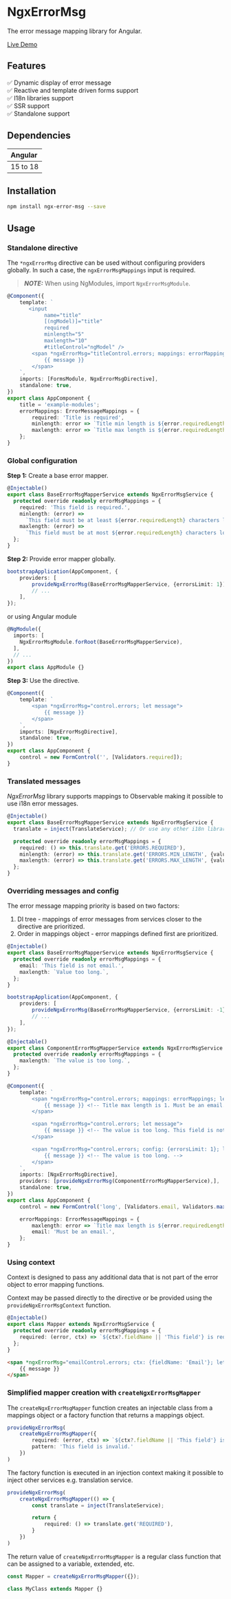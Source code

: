 # NgxErrorMsg

The error message mapping library for Angular.

[Live Demo](https://stackblitz.com/edit/ngx-error-msg-example)

## Features

✅ Dynamic display of error message  
✅ Reactive and template driven forms support  
✅ I18n libraries support  
✅ SSR support  
✅ Standalone support

## Dependencies

|Angular |
|:-------|
|15 to 18|

## Installation

```bash
npm install ngx-error-msg --save
```

## Usage

### Standalone directive

The `*ngxErrorMsg` directive can be used without configuring providers globally.
In such a case, the `ngxErrorMsgMappings` input is required.

> **_NOTE:_**  When using NgModules, import `NgxErrorMsgModule`.

```typescript
@Component({
    template: `
       <input
            name="title"
            [(ngModel)]="title"
            required
            minlength="5"
            maxlength="10"
            #titleControl="ngModel" />
        <span *ngxErrorMsg="titleControl.errors; mappings: errorMappings; let message">
            {{ message }}
        </span>
    `,
    imports: [FormsModule, NgxErrorMsgDirective],
    standalone: true,
})
export class AppComponent {
    title = 'example-modules';
    errorMappings: ErrorMessageMappings = {
        required: 'Title is required',
        minlength: error => `Title min length is ${error.requiredLength}`,
        maxlength: error => `Title max length is ${error.requiredLength}`,
    };
}
```

### Global configuration

**Step 1:** Create a base error mapper.

```typescript
@Injectable()
export class BaseErrorMsgMapperService extends NgxErrorMsgService {
  protected override readonly errorMsgMappings = {
    required: 'This field is required.',
    minlength: (error) =>
      `This field must be at least ${error.requiredLength} characters long.`,
    maxlength: (error) =>
      `This field must be at most ${error.requiredLength} characters long.`,
  };
}
```

**Step 2:** Provide error mapper globally.

```typescript
bootstrapApplication(AppComponent, {
    providers: [
        provideNgxErrorMsg(BaseErrorMsgMapperService, {errorsLimit: 1}), // The config object is optional.
        // ...
    ],
});
```

or using Angular module

```typescript
@NgModule({
  imports: [
    NgxErrorMsgModule.forRoot(BaseErrorMsgMapperService),
  ],
  // ...
})
export class AppModule {}
```

**Step 3:** Use the directive.

```typescript
@Component({
    template: `
        <span *ngxErrorMsg="control.errors; let message">
            {{ message }}
        </span>
    `,
    imports: [NgxErrorMsgDirective],
    standalone: true,
})
export class AppComponent {
    control = new FormControl('', [Validators.required]);
}
```

### Translated messages

_NgxErrorMsg_ library supports mappings to Observable making it possible to use i18n error messages.

```typescript
@Injectable()
export class BaseErrorMsgMapperService extends NgxErrorMsgService {
  translate = inject(TranslateService); // Or use any other i18n library.

  protected override readonly errorMsgMappings = {
    required: () => this.translate.get('ERRORS.REQUIRED'),
    minlength: (error) => this.translate.get('ERRORS.MIN_LENGTH', {value: error.requiredLength}),
    maxlength: (error) => this.translate.get('ERRORS.MAX_LENGTH', {value: error.requiredLength}),
  };
}
```

### Overriding messages and config

The error message mapping priority is based on two factors:

1. DI tree - mappings of error messages from services closer to the directive are prioritized.
2. Order in mappings object - error mappings defined first are prioritized.

```typescript
@Injectable()
export class BaseErrorMsgMapperService extends NgxErrorMsgService {
  protected override readonly errorMsgMappings = {
    email: 'This field is not email.',
    maxlength: `Value too long.`,
  };
}

bootstrapApplication(AppComponent, {
    providers: [
        provideNgxErrorMsg(BaseErrorMsgMapperService, {errorsLimit: -1}), // Don't limit mapped errors.
        // ...
    ],
});
```

``` typescript
@Injectable()
export class ComponentErrorMsgMapperService extends NgxErrorMsgService {
  protected override readonly errorMsgMappings = {
    maxlength: `The value is too long.`,
  };
}

@Component({
    template: `
        <span *ngxErrorMsg="control.errors; mappings: errorMappings; let message">
            {{ message }} <!-- Title max length is 1. Must be an email. -->
        </span>

        <span *ngxErrorMsg="control.errors; let message">
            {{ message }} <!-- The value is too long. This field is not email. -->
        </span>

        <span *ngxErrorMsg="control.errors; config: {errorsLimit: 1}; let message">
            {{ message }} <!-- The value is too long. -->
        </span>
    `,
    imports: [NgxErrorMsgDirective],
    providers: [provideNgxErrorMsg(ComponentErrorMsgMapperService),],
    standalone: true,
})
export class AppComponent {
    control = new FormControl('long', [Validators.email, Validators.maxLength(1)]);

    errorMappings: ErrorMessageMappings = {
        maxlength: error => `Title max length is ${error.requiredLength}.`,
        email: 'Must be an email.',
    };
}
```

### Using context

Context is designed to pass any additional data that is not part of the error object to error mapping functions.

Context may be passed directly to the directive or be provided using the `provideNgxErrorMsgContext` function.

```typescript
@Injectable()
export class Mapper extends NgxErrorMsgService {
  protected override readonly errorMsgMappings = {
    required: (error, ctx) => `${ctx?.fieldName || 'This field'} is required.`,
  };
}
```

```html
<span *ngxErrorMsg="emailControl.errors; ctx: {fieldName: 'Email'}; let message">
    {{ message }} 
</span>
```

### Simplified mapper creation with `createNgxErrorMsgMapper`

The `createNgxErrorMsgMapper` function creates an injectable class from a mappings object or a factory function that returns a mappings object.

```typescript
provideNgxErrorMsg(
    createNgxErrorMsgMapper({
        required: (error, ctx) => `${ctx?.fieldName || 'This field'} is required.`,
        pattern: 'This field is invalid.'
    })
)
```

The factory function is executed in an injection context making it possible to inject other services e.g. translation service.

```typescript
provideNgxErrorMsg(
    createNgxErrorMsgMapper(() => {
        const translate = inject(TranslateService);

        return {
            required: () => translate.get('REQUIRED'),
        }
    })
)
```

The return value of `createNgxErrorMsgMapper` is a regular class function that can be assigned to a variable, extended, etc.

```typescript
const Mapper = createNgxErrorMsgMapper({});

class MyClass extends Mapper {}
```

